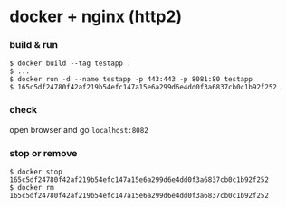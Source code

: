 # docker + nginx (http2)

### build & run
```
$ docker build --tag testapp .
$ ...
$ docker run -d --name testapp -p 443:443 -p 8081:80 testapp
$ 165c5df24780f42af219b54efc147a15e6a299d6e4dd0f3a6837cb0c1b92f252
```

### check
open browser and go `localhost:8082`

### stop or remove
```
$ docker stop 165c5df24780f42af219b54efc147a15e6a299d6e4dd0f3a6837cb0c1b92f252
$ docker rm 165c5df24780f42af219b54efc147a15e6a299d6e4dd0f3a6837cb0c1b92f252
```